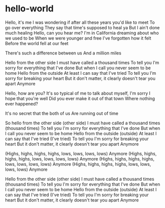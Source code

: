 # hello-world

Hello, it's me
I was wondering if after all these years you'd like to meet
To go over everything
They say that time's supposed to heal ya
But I ain't done much healing
Hello, can you hear me?
I'm in California dreaming about who we used to be
When we were younger and free
I've forgotten how it felt
Before the world fell at our feet

There's such a difference between us
And a million miles

Hello from the other side
I must have called a thousand times
To tell you I'm sorry for everything that I've done
But when I call you never seem to be home
Hello from the outside
At least I can say that I've tried
To tell you I'm sorry for breaking your heart
But it don't matter, it clearly doesn't tear you apart
Anymore

Hello, how are you?
It's so typical of me to talk about myself, I'm sorry
I hope that you're well
Did you ever make it out of that town
Where nothing ever happened?

It's no secret that the both of us
Are running out of time

So hello from the other side (other side)
I must have called a thousand times (thousand times)
To tell you I'm sorry for everything that I've done
But when I call you never seem to be home
Hello from the outside (outside)
At least I can say that I've tried (I've tried)
To tell you I'm sorry for breaking your heart
But it don't matter, it clearly doesn't tear you apart
Anymore

(Highs, highs, highs, highs, lows, lows, lows, lows)
Anymore
(Highs, highs, highs, highs, lows, lows, lows, lows)
Anymore
(Highs, highs, highs, highs, lows, lows, lows, lows)
Anymore
(Highs, highs, highs, highs, lows, lows, lows, lows)
Anymore

Hello from the other side (other side)
I must have called a thousand times (thousand times)
To tell you I'm sorry for everything that I've done
But when I call you never seem to be home
Hello from the outside (outside)
At least I can say that I've tried (I've tried)
To tell you I'm sorry for breaking your heart
But it don't matter, it clearly doesn't tear you apart
Anymore
